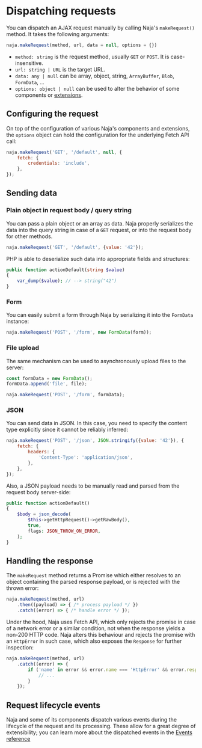 # Dispatching requests

You can dispatch an AJAX request manually by calling Naja's `makeRequest()` method. It takes the following arguments:

```js
naja.makeRequest(method, url, data = null, options = {})
```

- `method: string` is the request method, usually `GET` or `POST`. It is case-insensitive.
- `url: string | URL` is the target URL.
- `data: any | null` can be array, object, string, `ArrayBuffer`, `Blob`, `FormData`, &hellip;
- `options: object | null` can be used to alter the behavior of some components or [extensions](extensibility.md).


## Configuring the request

On top of the configuration of various Naja's components and extensions, the `options` object can hold the configuration for the underlying Fetch API call:

```js
naja.makeRequest('GET', '/default', null, {
	fetch: {
		credentials: 'include',
    },
});
```


## Sending data

### Plain object in request body / query string

You can pass a plain object or an array as data. Naja properly serializes the data into the query string in case of a `GET` request, or into the request body for other methods.

```js
naja.makeRequest('GET', '/default', {value: '42'});
```

PHP is able to deserialize such data into appropriate fields and structures:

```php
public function actionDefault(string $value)
{
	var_dump($value); // --> string("42")
}
```

### Form

You can easily submit a form through Naja by serializing it into the `FormData` instance:

```js
naja.makeRequest('POST', '/form', new FormData(form));
```

### File upload

The same mechanism can be used to asynchronously upload files to the server:

```js
const formData = new FormData();
formData.append('file', file);

naja.makeRequest('POST', '/form', formData);
```

### JSON

You can send data in JSON. In this case, you need to specify the content type explicitly since it cannot be reliably inferred:

```js
naja.makeRequest('POST', '/json', JSON.stringify({value: '42'}), {
	fetch: {
		headers: {
			'Content-Type': 'application/json',
		},
	},
});
```

Also, a JSON payload needs to be manually read and parsed from the request body server-side:

```php
public function actionDefault()
{
	$body = json_decode(
		$this->getHttpRequest()->getRawBody(),
		true,
		flags: JSON_THROW_ON_ERROR,
	);
}
```


## Handling the response

The `makeRequest` method returns a Promise which either resolves to an object containing the parsed response payload, or is rejected with the thrown error:

```js
naja.makeRequest(method, url)
	.then((payload) => { /* process payload */ })
	.catch((error) => { /* handle error */ });
```

Under the hood, Naja uses Fetch API, which only rejects the promise in case of a network error or a similar condition, not when the response yields a non-200 HTTP code. Naja alters this behaviour and rejects the promise with an `HttpError` in such case, which also exposes the `Response` for further inspection:

```js
naja.makeRequest(method, url)
    .catch((error) => {
        if ('name' in error && error.name === 'HttpError' && error.response.status === 401) {
            // ...
        }
    });
```


## Request lifecycle events

Naja and some of its components dispatch various events during the lifecycle of the request and its processing. These allow for a great degree of extensibility; you can learn more about the dispatched events in the [Events reference](events.md#request-lifecycle)
